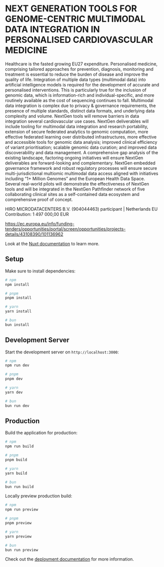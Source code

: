 # NEXT GENERATION TOOLS FOR GENOME-CENTRIC MULTIMODAL DATA INTEGRATION IN PERSONALISED CARDIOVASCULAR MEDICINE

Healthcare is the fasted growing EU27 expenditure. Personalised medicine, comprising tailored approaches for prevention, diagnosis, monitoring and treatment is essential to reduce the burden of disease and improve the quality of life. Integration of multiple data types (multimodal data) into artificial intelligence models is required for the development of accurate and personalised interventions. This is particularly true for the inclusion of genomic data, which is information-rich and individual-specific, and more routinely available as the cost of sequencing continues to fall. Multimodal data integration is complex due to privacy & governance requirements, the presence of multiple standards, distinct data formats, and underlying data complexity and volume. NextGen tools will remove barriers in data integration several cardiovascular use cases. NextGen deliverables will include tooling for multimodal data integration and research portability, extension of secure federated analytics to genomic computation, more effective federated learning over distributed infrastructures, more effective and accessible tools for genomic data analysis; improved clinical efficiency of variant prioritisation; scalable genomic data curation; and improved data discoverability and data management. A comprehensive gap analysis of the existing landscape, factoring ongoing initiatives will ensure NextGen deliverables are forward-looking and complementary. NextGen embedded governance framework and robust regulatory processes will ensure secure multi-jurisdictional multiomic multimodal data access aligned with initiatives including “1+ Million Genomes” and the European Health Data Space. Several real-world pilots will demonstrate the effectiveness of NextGen tools and will be integrated in the NextGen Pathfinder network of five collaborating clinical sites as a self-contained data ecosystem and comprehensive proof of concept.

HIRO MICRODATACENTERS B.V. (904044463)
participant | Netherlands
EU Contribution: 1 497 000,00 EUR

https://ec.europa.eu/info/funding-tenders/opportunities/portal/screen/opportunities/projects-details/43108390/101136962

Look at the [Nuxt documentation](https://nuxt.com/docs/getting-started/introduction) to learn more.

## Setup

Make sure to install dependencies:

```bash
# npm
npm install

# pnpm
pnpm install

# yarn
yarn install

# bun
bun install
```

## Development Server

Start the development server on `http://localhost:3000`:

```bash
# npm
npm run dev

# pnpm
pnpm dev

# yarn
yarn dev

# bun
bun run dev
```

## Production

Build the application for production:

```bash
# npm
npm run build

# pnpm
pnpm build

# yarn
yarn build

# bun
bun run build
```

Locally preview production build:

```bash
# npm
npm run preview

# pnpm
pnpm preview

# yarn
yarn preview

# bun
bun run preview
```

Check out the [deployment documentation](https://nuxt.com/docs/getting-started/deployment) for more information.
